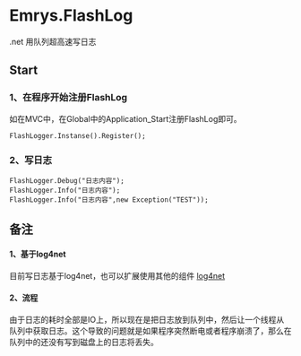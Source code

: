 # Emrys.FlashLog
.net 用队列超高速写日志

## Start
### 1、在程序开始注册FlashLog
如在MVC中，在Global中的Application_Start注册FlashLog即可。
```
FlashLogger.Instanse().Register();
```

### 2、写日志
```
FlashLogger.Debug("日志内容");
FlashLogger.Info("日志内容");
FlashLogger.Info("日志内容",new Exception("TEST"));
```
## 备注
#### 1、基于log4net
目前写日志基于log4net，也可以扩展使用其他的组件
[log4net](https://github.com/apache/log4net)

#### 2、流程
由于日志的耗时全部是IO上，所以现在是把日志放到队列中，然后让一个线程从队列中获取日志。这个导致的问题就是如果程序突然断电或者程序崩溃了，那么在队列中的还没有写到磁盘上的日志将丢失。
